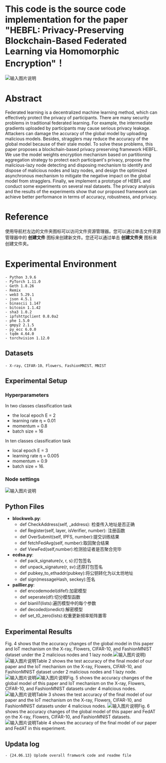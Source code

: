﻿# This code is the source code implementation for the paper "HEBFL: Privacy-Preserving Blockchain-Based Federated Learning via Homomorphic Encryption"！
![输入图片说明](https://github.com/csmaxuebin/HEBFL/blob/main/picture/10.png)    
# Abstract
Federated learning is a decentralized machine learning method, which can effectively protect the privacy of participants. There are many security problems in traditional federated learning. For example, the intermediate gradients uploaded by participants may cause serious privacy leakage. Attackers can damage the accuracy of the global model by uploading malicious models. Besides, stragglers may reduce the accuracy of the global model because of their stale model. To solve these problems, this paper proposes a blockchain-based privacy preserving framework HEBFL. We use the model weights encryption mechanism based on partitioning aggregation strategy to protect each participant's privacy, propose the malicious-lazy node detecting and disposing mechanism to identify and dispose of malicious nodes and lazy nodes, and design the optimized asynchronous mechanism to mitigate the negative impact on the global model from stragglers. Finally, we implement a prototype of HEBFL and conduct some experiments on several real datasets. The privacy analysis and the results of the experiments show that our proposed framework can achieve better performance in terms of accuracy, robustness, and privacy.

# Reference

使用导航栏左边的文件夹图标可以访问文件资源管理器。您可以通过单击文件资源管理器中的 **创建文件** 图标来创建新文件。您还可以通过单击 **创建文件夹** 图标来创建文件夹。

# Experimental Environment

```
- Python 3.9.6 
- PyTorch 1.11.0
- Geth 1.8.26
- Remix
- web3 5.29.1
- json 4.5.1
- binascii 1.147
- bitcoin 1.1.42
- sha3 1.0.2
- ipfshttpclient 0.8.0a2
- phe 1.5.0
- gmpy2 2.1.5
- py_ecc 6.0.0
- tqdm 4.64.0
- torchvision 1.12.0
```

## Datasets

```
- X-ray、CIFAR-10、Flowers、FashionMNIST、MNIST
```

## Experimental Setup

### Hyperparameters
In two classes classification task
 - the local epoch E = 2
 - learning rate η = 0.01
 - momentum = 0.8
 - batch size = 16
 
In ten classes classification task
 - local epoch E = 3
 - learning rate η = 0.005
 - momentum = 0.9
 - batch size = 16.
 ### Node settings
 ![输入图片说明](https://github.com/csmaxuebin/HEBFL/blob/main/picture/9.png)
## Python Files
-   **blockweb.py**: 
    - def CheckAddress(self, _address): 检查传入地址是否正确
    -   def Register(self, layer, isVerifier, number): 注册函数
    - def OverSubmit(self, IPFS, number):提交训练结果
    - def fetchFedAvg(self, number):取回聚合结果
    - def ViewFed(self,number):检测验证者是否聚合完毕
-   **ecdsa.py**: 
    -    def pack_signature(v, r, s):打包签名
    - def unpack_signature(r, sv):还原打包签名
    - def pubkey_to_ethaddr(pubkey):将公钥转化为以太坊地址
    - def sign(messageHash, seckey):签名
-   **paillier.py**: 
    -    def encodemodel(difef):加密模型
    - def seperate(df):切分模型函数
    - def bianli1(lists):遍历模型中的每个参数
    - def decoded(onedict):解密模型
    - def set_t0_zero(lists):权重更新频率矩阵置零
## Experimental Results
Fig. 4 shows that the accuracy changes of the global model in this paper and IoT mechanism on the X-ray, Flowers, CIFAR-10, and FashionMNIST dataset under the 2 malicious nodes and 1 lazy node.![输入图片说明](https://github.com/csmaxuebin/HEBFL/blob/main/picture/1.png))
![输入图片说明](https://github.com/csmaxuebin/HEBFL/blob/main/picture/2.png)Table 2 shows the test accuracy of the final model of our paper and the IoT mechanism on the X-ray, Flowers, CIFAR-10, and FashionMNIST dataset under 2 malicious nodes and 1 lazy node. 
![输入图片说明](https://github.com/csmaxuebin/HEBFL/blob/main/picture/3.png)![输入图片说明](https://github.com/csmaxuebin/HEBFL/blob/main/picture/4.png)Fig. 5 shows the accuracy changes of the global model of this paper and IoT mechanism on the X-ray, Flowers, CIFAR-10, and FashionMNIST datasets under 4 malicious nodes. 
![输入图片说明](https://github.com/csmaxuebin/HEBFL/blob/main/picture/6.png)Table 3 shows the test accuracy of the final model of our paper and the IoT mechanism on the X-ray, Flowers, CIFAR-10, and FashionMNIST datasets under 4 malicious nodes.
![输入图片说明](https://github.com/csmaxuebin/HEBFL/blob/main/picture/7.png)Fig. 6 shows the accuracy changes of the global model of this paper and FedAT on the X-ray, Flowers, CIFAR-10, and FashionMNIST datasets.
![输入图片说明](https://github.com/csmaxuebin/HEBFL/blob/main/picture/8.png)Table 4 shows the accuracy of the final model of our paper and FedAT in this experiment. 

## Updata log

```
- {24.06.13} Uplode overall framwork code and readme file
```

